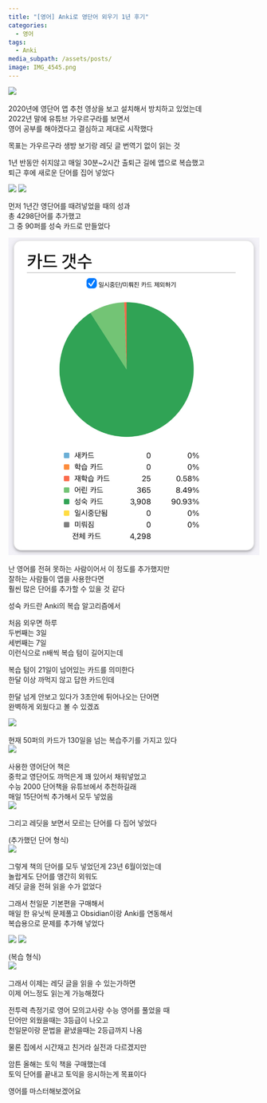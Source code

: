 ```yaml
---
title: "[영어] Anki로 영단어 외우기 1년 후기"
categories:
  - 영어
tags:
  - Anki
media_subpath: /assets/posts/
image: IMG_4545.png
---
```

![](anki.png)


2020년에 영단어 앱 추천 영상을 보고 설치해서 방치하고 있었는데  
2022년 말에 유튜브 가우르구라를 보면서  
영어 공부를 해야겠다고 결심하고 제대로 시작했다  

목표는 가우르구라 생방 보기랑 레딧 글 번역기 없이 읽는 것  

1년 반동안 쉬지않고 매일 30분~2시간 출퇴근 길에 앱으로 복습했고  
퇴근 후에 새로운 단어를 집어 넣었다  

![](IMG_4548.png)
![](IMG_4547.png)

먼저 1년간 영단어를 때려넣었을 때의 성과  
총 4298단어를 추가했고  
그 중 90퍼를 성숙 카드로 만들었다  

![](IMG_4545.png)

난 영어를 전혀 못하는 사람이어서 이 정도를 추가했지만  
잘하는 사람들이 앱을 사용한다면  
훨씬 많은 단어를 추가할 수 있을 것 같다  

성숙 카드란 Anki의 복습 알고리즘에서  
  
처음 외우면 하루  
두번째는 3일  
세번째는 7일  
이런식으로 n배씩 복습 텀이 길어지는데  

복습 텀이 21일이 넘어있는 카드를 의미한다  
한달 이상 까먹지 않고 답한 카드인데  

한달 넘게 안보고 있다가 3초안에 튀어나오는 단어면  
완벽하게 외웠다고 볼 수 있겠죠  

![](Leitner_system_alternative.png)

현재 50퍼의 카드가 130일을 넘는 복습주기를 가지고 있다  
![](IMG_4544.png)

사용한 영어단어 책은  
중학교 영단어도 까먹은게 꽤 있어서 채워넣었고  
수능 2000 단어책을 유튜브에서 추천하길래  
매일 15단어씩 추가해서 모두 넣었음  
![](IMG_4571.jpg)

그리고 레딧을 보면서 모르는 단어를 다 집어 넣었다  

(추가했던 단어 형식)  
![](IMG_4542.png)

그렇게 책의 단어를 모두 넣었던게 23년 6월이었는데  
놀랍게도 단어를 앵간히 외워도  
레딧 글을 전혀 읽을 수가 없었다  

그래서 천일문 기본편을 구매해서  
매일 한 유닛씩 문제풀고 Obsidian이랑 Anki를 연동해서  
복습용으로 문제를 추가해 넣었다  

![](IMG_4568.jpg)
![](obsidian.png)

(복습 형식)  
![](IMG_4554.png)

그래서 이제는 레딧 글을 읽을 수 있는가하면  
이제 어느정도 읽는게 가능해졌다  

전투력 측정기로 영어 모의고사랑 수능 영어를 풀었을 때  
단어만 외웠을때는 3등급이 나오고  
천일문이랑 문법을 끝냈을때는 2등급까지 나옴  

물론 집에서 시간재고 친거라 실전과 다르겠지만  

암튼 올해는 토익 책을 구매했는데  
토익 단어를 끝내고 토익을 응시하는게 목표이다  

영어를 마스터해보겠어요  